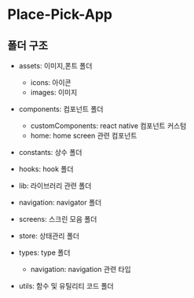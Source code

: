 # Place-Pick-App

## 폴더 구조

- assets: 이미지,폰트 폴더

  - icons: 아이콘
  - images: 이미지

- components: 컴포넌트 폴더

  - customComponents: react native 컴포넌트 커스텀
  - home: home screen 관련 컴포넌트

- constants: 상수 폴더

- hooks: hook 폴더

- lib: 라이브러리 관련 폴더

- navigation: navigator 폴더

- screens: 스크린 모음 폴더

- store: 상태관리 폴더

- types: type 폴더

  - navigation: navigation 관련 타입

- utils: 함수 및 유틸리티 코드 폴더
